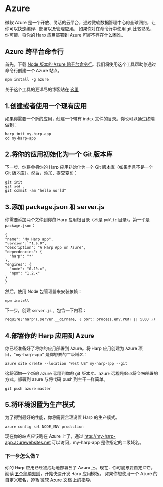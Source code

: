 # Azure

微软 Azure 是一个开放、灵活的云平台，通过微软数据管理中心的全球网络，让你可以快速编译、部署以及管理应用。
如果你对在命令行中使用 git 比较熟悉，你可能，将你的 Harp 应用部署到 Azure 可能不存在什么困难。

## Azure 跨平台命令行

首先，下载 [Node 版本的 Azure 跨平台命令行](https://github.com/Azure/azure-sdk-for-node)。我们将使用这个工具帮助你通过命令行创建一个 Azure 站点。

``` 
npm install -g azure 
```

关于这个工具的更详尽的博客贴在 [这里](http://www.hanselman.com/blog/WindowsAzureNoKidding.aspx)

## 1.创建或者使用一个现有应用

如果你需要一个新的应用，创建一个带有 index 文件的目录。你也可以通过终端做到：

``` 
harp init my-harp-app
cd my-harp-app
```

## 2.将你的应用初始化为一个 Git 版本库

下一步，你将会把你的 Harp 应用初始化为一个 Git 版本库（如果尚且不是一个 Git 版本库）。然后，添加、提交变动：

``` 
git init
git add .
git commit -am "hello world"
```

## 3.__添加__ package.json __和__ server.js

你需要添加两个文件到你的 Harp 应用根目录（不是 `public` 目录）。第一个是 `package.json`：

``` 
{
"name": "My Harp app",
"version": "1.0.0",
"description": "A Harp App on Azure",
"dependencies": {
  "harp": "*"
},
"engines": {
  "node": "0.10.x",
  "npm": "1.2.x"
}
}
```

然后，使用 Node 包管理器来安装依赖：

``` 
npm install 
```

下一步，创建 `server.js` ，包含一下内容：

``` 
require('harp').server(__dirname, { port: process.env.PORT || 5000 }) 
```

## 4.部署你的 Harp 应用到 Azure

你已经准备好了将你的应用部署到 Azure。将 Harp 应用创建为 Azure 项目，"my-harp-app" 是你想要的二级域名：

``` 
azure site create --location "West US" my-harp-app --git 
```

这将添加一个新的 azure 远程到你的 git 版本库。azure 远程是站点将会被部署的方式。部署到 azure 与将代码 push 到主干一样简单。

``` 
git push azure master 
```

## 5.将环境设置为生产模式

为了得到最好的性能，你将需要合理设置 Harp 的生产模式。

``` 
azure config set NODE_ENV production 
```

现在你的站点应该跑在 Azure 上了，通过 http://my-harp-app.azurewebsites.net 可以访问，my-harp-app 是你指定的二级域名。

### 下一步怎么做？

你的 Harp 应用已经被成功地部署到了 Azure 上。现在，你可能想要自定义它。阅读 [五个简单规则](http://harpjs.com/docs/development/rules)，开始快速开发 Harp 应用模板。
如果你想使用一个 Azure 的自定义域名，遵循 [微软 Azure 文档](http://azure.microsoft.com/en-us/documentation/articles/cloud-services-custom-domain-name/) 上的指导。